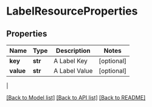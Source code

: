 # LabelResourceProperties

## Properties
| Name | Type | Description | Notes |
------------ | ------------- | ------------- | -------------
| **key** | **str** | A Label Key | [optional] 
**value** | **str** | A Label Value | [optional] 
 |

[[Back to Model list]](../README.md#documentation-for-models) [[Back to API list]](../README.md#documentation-for-api-endpoints) [[Back to README]](../README.md)


